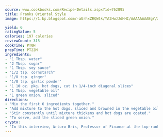 ```yaml
---
source: www.cookbooks.com/Recipe-Details.aspx?id=762095
title: Franks Oriental Style
image: https://1.bp.blogspot.com/-aUrhxZRQW4k/YA2HwJJdHHI/AAAAAAAABgY/z2R8OXCxqDoBQtRn-q-fHG8g9_G4G1HBwCLcBGAsYHQ/s320/13.png

yield: 6
ratingValue: 5
calories: 197 calories
reviewCount: 315
cookTime: PT0H
prepTime: PT22M
ingredients:
- "1 Tbsp. water"
- "2 Tbsp. sugar"
- "1 Tbsp. soy sauce"
- "1/2 tsp. cornstarch"
- "1/8 tsp. ginger"
- "1/8 tsp. garlic powder"
- "1 10 oz. pkg. hot dogs, cut in 1/4-inch diagonal slices"
- "1 Tbsp. vegetable oil"
- "1 green onion, sliced"
directions:
- "Mix the first 6 ingredients together."
- "Add mixture to the hot dogs, sliced and browned in the vegetable oil until curled."
- "Stir constantly until mixture thickens and hot dogs are coated."
- "To serve, add the sliced green onion."
crypto:
- "In this interview, Arturo Bris, Professor of Finance at the top-ranked business school IMD in Switzerland, analyses the risks associated with bitcoin."
---
```

